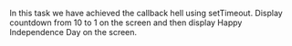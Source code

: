 In this task we have achieved the callback hell using setTimeout. Display countdown from 10 to 1 on the screen and then display Happy Independence Day on the screen.